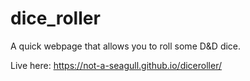 # dice_roller

A quick webpage that allows you to roll some D&D dice.

Live here: https://not-a-seagull.github.io/diceroller/
